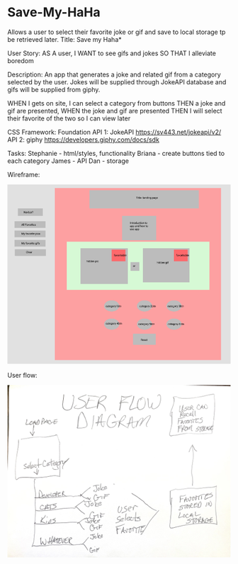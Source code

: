 # Save-My-HaHa
Allows a user to select their favorite joke or gif and save to local storage tp be retrieved later. 
Title: Save my Haha*

User Story: 
AS A user, 
I WANT to see gifs and jokes 
SO THAT I alleviate boredom

Description: An app that generates a joke and related gif from a category selected by the user. Jokes will be supplied through JokeAPI database and gifs will be supplied from giphy.


WHEN I gets on site, I can select a category from buttons
THEN a joke and gif are presented,
WHEN the joke and gif are presented
THEN I will select their favorite of the two so I can view later

CSS Framework: Foundation
API 1: JokeAPI    https://sv443.net/jokeapi/v2/
API 2: giphy        https://developers.giphy.com/docs/sdk

Tasks: 
Stephanie - html/styles, functionality
Briana - create buttons tied to each category
James - API
Dan - storage


Wireframe:

<img src="assets\images\Wire-Frame.png" alt="Wireframe">





User flow:

<img src="assets\images\UserFlow.jpg" alt="User Flow Diagram">
